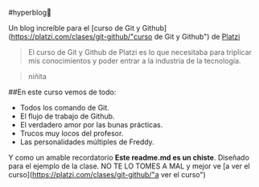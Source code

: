 #hyperblog💚

Un blog increíble para el [curso de Git y Github](https://platzi.com/clases/git-github/"curso de Git y Github") de [Platzi](https://platzi.com/home)

>El curso de Git y Github de Platzi es lo que necesitaba  para triplicar mis conocimientos y poder entrar a la industria de la tecnología.

>niñita

##En este curso vemos de todo: 
- Todos los comando de Git.
- El flujo de trabajo de Github.
- El verdadero amor por las bunas prácticas.
- Trucos muy locos del profesor.
- Las personalidades múltiples de Freddy.

Y como un amable recordatorio **Este readme.md es un chiste**. Diseñado para el ejemplo de la clase. NO TE LO TOMES A MAL y mejor ve [a ver el curso](https://platzi.com/clases/git-github/"a ver el curso")
